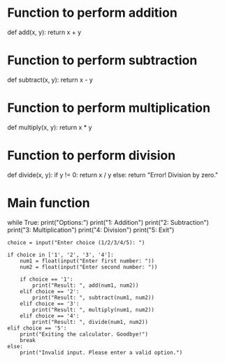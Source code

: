 # Function to perform addition
def add(x, y):
    return x + y

# Function to perform subtraction
def subtract(x, y):
    return x - y

# Function to perform multiplication
def multiply(x, y):
    return x * y

# Function to perform division
def divide(x, y):
    if y != 0:
        return x / y
    else:
        return "Error! Division by zero."

# Main function
while True:
    print("Options:")
    print("1: Addition")
    print("2: Subtraction")
    print("3: Multiplication")
    print("4: Division")
    print("5: Exit")
    
    choice = input("Enter choice (1/2/3/4/5): ")

    if choice in ['1', '2', '3', '4']:
        num1 = float(input("Enter first number: "))
        num2 = float(input("Enter second number: "))

        if choice == '1':
            print("Result: ", add(num1, num2))
        elif choice == '2':
            print("Result: ", subtract(num1, num2))
        elif choice == '3':
            print("Result: ", multiply(num1, num2))
        elif choice == '4':
            print("Result: ", divide(num1, num2))
    elif choice == '5':
        print("Exiting the calculator. Goodbye!")
        break
    else:
        print("Invalid input. Please enter a valid option.")

